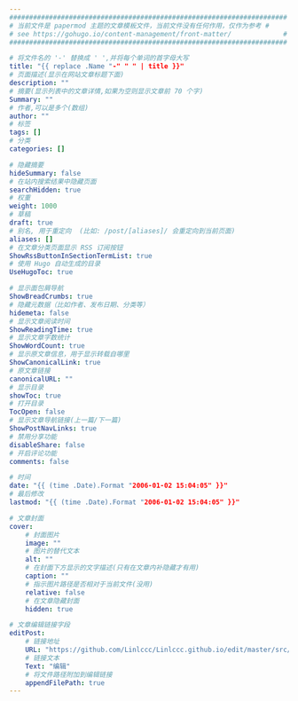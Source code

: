 ```yaml
---
######################################################################
# 当前文件是 papermod 主题的文章模板文件，当前文件没有任何作用，仅作为参考 #
# see https://gohugo.io/content-management/front-matter/             #
######################################################################

# 将文件名的 '-' 替换成 ' ',并将每个单词的首字母大写
title: "{{ replace .Name "-" " " | title }}"
# 页面描述(显示在网站文章标题下面)
description: ""
# 摘要(显示列表中的文章详情,如果为空则显示文章前 70 个字)
Summary: ""
# 作者,可以是多个(数组)
author: ""
# 标签
tags: []
# 分类
categories: []

# 隐藏摘要
hideSummary: false
# 在站内搜索结果中隐藏页面
searchHidden: true
# 权重
weight: 1000
# 草稿
draft: true
# 别名, 用于重定向  (比如: /post/[aliases]/ 会重定向到当前页面)
aliases: []
# 在文章分类页面显示 RSS 订阅按钮
ShowRssButtonInSectionTermList: true
# 使用 Hugo 自动生成的目录
UseHugoToc: true

# 显示面包屑导航
ShowBreadCrumbs: true
# 隐藏元数据（比如作者、发布日期、分类等）
hidemeta: false
# 显示文章阅读时间
ShowReadingTime: true
# 显示文章字数统计
ShowWordCount: true
# 显示原文章信息，用于显示转载自哪里
ShowCanonicalLink: true
# 原文章链接
canonicalURL: ""
# 显示目录
showToc: true
# 打开目录
TocOpen: false
# 显示文章导航链接(上一篇/下一篇)
ShowPostNavLinks: true
# 禁用分享功能
disableShare: false
# 开启评论功能
comments: false

# 时间
date: "{{ (time .Date).Format "2006-01-02 15:04:05" }}"
# 最后修改
lastmod: "{{ (time .Date).Format "2006-01-02 15:04:05" }}"

# 文章封面
cover:
    # 封面图片
    image: ""
    # 图片的替代文本
    alt: ""
    # 在封面下方显示的文字描述(只有在文章内补隐藏才有用)
    caption: ""
    # 指示图片路径是否相对于当前文件(没用)
    relative: false
    # 在文章隐藏封面
    hidden: true

# 文章编辑链接字段
editPost:
    # 链接地址
    URL: "https://github.com/Linlccc/Linlccc.github.io/edit/master/src/content/"
    # 链接文本
    Text: "编辑"
    # 将文件路径附加到编辑链接
    appendFilePath: true
---
```

